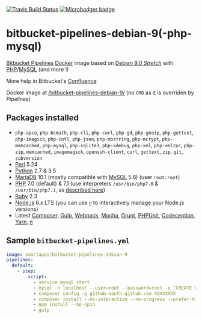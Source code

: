 [![Travis Build Status](https://travis-ci.org/smartapps-fr/bitbucket-pipelines-debian-9.svg)](https://travis-ci.org/smartapps-fr/bitbucket-pipelines-debian-9) [![Microbadger badge](https://images.microbadger.com/badges/image/smartapps/bitbucket-pipelines-debian-9.svg)](https://microbadger.com/images/smartapps/bitbucket-pipelines-debian-9)

# bitbucket-pipelines-debian-9(-php-mysql)

[Bitbucket Pipelines](https://bitbucket.org/product/features/pipelines) [Docker](https://www.docker.com/) image based on [Debian 9.0 _Stretch_](https://www.debian.org/releases/stretch/) with [PHP](http://php.net/)/[MySQL](https://www.mysql.com) (and more !)

More help in Bitbucket's [Confluence](https://confluence.atlassian.com/bitbucket/bitbucket-pipelines-beta-792496469.html)

Docker image at [/bitbucket-pipelines-debian-9/](https://hub.docker.com/r/paulocastellano/bitbucket-pipelines-debian-9/) (no `CMD` as it is overriden by *Pipelines*)

## Packages installed

 - `php-apcu`, `php-bcmath`, `php-cli`, `php-curl`, `php-gd`, `php-geoip`, `php-gettext`, `php-imagick`, `php-intl`, `php-json`, `php-mbstring`, `php-mcrypt`, `php-memcached`, `php-mysql`, `php-sqlite3`, `php-xdebug`, `php-xml`, `php-xmlrpc`, `php-zip`, `memcached`, `imagemagick`, `openssh-client`, `curl`, `gettext`, `zip`, `git`, `subversion`
 - [Perl](https://www.perl.org/) 5.24
 - [Python](https://www.python.org/) 2.7 & 3.5
 - [MariaDB](https://mariadb.org/) 10.1 (mostly compatible with [MySQL](https://www.mysql.com/) 5.6) (user `root:root`)
 - [PHP](http://www.php.net/) 7.0 (default) & 7.1 (use interpreters `/usr/bin/php7.0` & `/usr/bin/php7.1`, as [described here](https://pehapkari.cz/blog/2017/03/27/multiple-php-versions-the-easy-way/))
 - [Ruby](https://www.ruby-lang.org/) 2.3
 - [Node.js](https://nodejs.org/) 6.x LTS (you can use [`n`](https://github.com/tj/n) to interactively manage your Node.js versions)
 - Latest [Composer](https://getcomposer.org/), [Gulp](http://gulpjs.com/), [Webpack](https://webpack.github.io/), [Mocha](https://mochajs.org/), [Grunt](http://gruntjs.com/), [PHPUnit](https://phpunit.de/), [Codeception](https://codeception.com/), [Yarn](https://yarnpkg.com/), [n](https://github.com/tj/n)

## Sample `bitbucket-pipelines.yml`

```YAML
image: smartapps/bitbucket-pipelines-debian-9
pipelines:
  default:
    - step:
        script:
          - service mysql start
          - mysql -h localhost --user=root --password=root -e "CREATE DATABASE test;"
          - composer config -g github-oauth.github.com XXXXXXXX
          - composer install --no-interaction --no-progress --prefer-dist
          - npm install --no-spin
          - gulp
```
